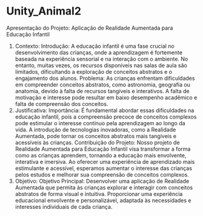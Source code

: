 # Unity_Animal2
Apresentação do Projeto: Aplicação de Realidade Aumentada para Educação Infantil
1. Contexto:
Introdução:
A educação infantil é uma fase crucial no desenvolvimento das crianças, onde a
aprendizagem é fortemente baseada na experiência sensorial e na interação com o
ambiente.
No entanto, muitas vezes, os recursos disponíveis nas salas de aula são limitados,
dificultando a exploração de conceitos abstratos e o engajamento dos alunos.
Problema:
As crianças enfrentam dificuldades em compreender conceitos abstratos, como astronomia,
geografia ou anatomia, devido à falta de recursos tangíveis e interativos.
A falta de motivação e interesse pode resultar em baixo desempenho acadêmico e falta de
compreensão dos conceitos.
2. Justificativa:
Importância:
É fundamental abordar essas dificuldades na educação infantil, pois a compreensão
precoce de conceitos complexos pode estimular o interesse contínuo pela aprendizagem ao
longo da vida.
A introdução de tecnologias inovadoras, como a Realidade Aumentada, pode tornar os
conceitos abstratos mais tangíveis e acessíveis às crianças.
Contribuição do Projeto:
Nosso projeto de Realidade Aumentada para Educação Infantil visa transformar a forma
como as crianças aprendem, tornando a educação mais envolvente, interativa e imersiva.
Ao oferecer uma experiência de aprendizado mais estimulante e acessível, esperamos
aumentar o interesse das crianças pelos estudos e melhorar sua compreensão de conceitos
complexos.
3. Objetivo:
Objetivo Principal:
Desenvolver uma aplicação de Realidade Aumentada que permita às crianças explorar e
interagir com conceitos abstratos de forma visual e intuitiva.
Proporcionar uma experiência educacional envolvente e personalizável, adaptada às
necessidades e interesses individuais de cada criança.
